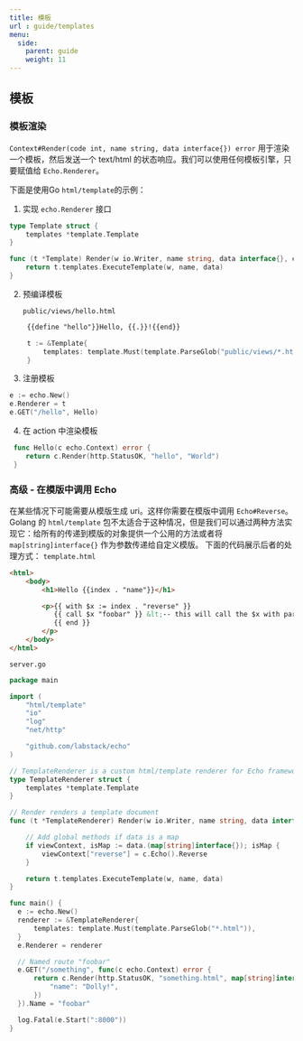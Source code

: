```yaml
---
title: 模板
url : guide/templates
menu:
  side:
    parent: guide
    weight: 11
---
```


## 模板

### 模板渲染

`Context#Render(code int, name string, data interface{}) error` 用于渲染一个模板，然后发送一个 text/html 的状态响应。我们可以使用任何模板引擎，只要赋值给 `Echo.Renderer`。

下面是使用Go  `html/template`的示例：

1. 实现  `echo.Renderer`  接口

```go
type Template struct {
    templates *template.Template
}

func (t *Template) Render(w io.Writer, name string, data interface{}, c echo.Context) error {
    return t.templates.ExecuteTemplate(w, name, data)
}
```

2. 预编译模板

    `public/views/hello.html`

   ```html
    {{define "hello"}}Hello, {{.}}!{{end}}
   ```

   ```go
    t := &Template{
        templates: template.Must(template.ParseGlob("public/views/*.html")),
    }
   ```

3. 注册模板

```go
e := echo.New()
e.Renderer = t
e.GET("/hello", Hello)
```

4. 在 action 中渲染模板
```go
 func Hello(c echo.Context) error {
 	return c.Render(http.StatusOK, "hello", "World")
 }
```
### 高级 - 在模版中调用 Echo
在某些情况下可能需要从模版生成 uri。这样你需要在模版中调用 `Echo#Reverse`。Golang 的 `html/template` 包不太适合于这种情况，但是我们可以通过两种方法实现它：给所有的传递到模版的对象提供一个公用的方法或者将 `map[string]interface{}` 作为参数传递给自定义模版。
下面的代码展示后者的处理方式：
`template.html`
```html
<html>
    <body>
        <h1>Hello {{index . "name"}}</h1>

        <p>{{ with $x := index . "reverse" }}
           {{ call $x "foobar" }} &lt;-- this will call the $x with parameter "foobar"
           {{ end }}
        </p>
    </body>
</html>
```
`server.go`
```go
package main

import (
	"html/template"
	"io"
	"log"
	"net/http"

	"github.com/labstack/echo"
)

// TemplateRenderer is a custom html/template renderer for Echo framework
type TemplateRenderer struct {
	templates *template.Template
}

// Render renders a template document
func (t *TemplateRenderer) Render(w io.Writer, name string, data interface{}, c echo.Context) error {

	// Add global methods if data is a map
	if viewContext, isMap := data.(map[string]interface{}); isMap {
		viewContext["reverse"] = c.Echo().Reverse
	}

	return t.templates.ExecuteTemplate(w, name, data)
}

func main() {
  e := echo.New()
  renderer := &TemplateRenderer{
      templates: template.Must(template.ParseGlob("*.html")),
  }
  e.Renderer = renderer

  // Named route "foobar"
  e.GET("/something", func(c echo.Context) error {
      return c.Render(http.StatusOK, "something.html", map[string]interface{}{
          "name": "Dolly!",
      })
  }).Name = "foobar"

  log.Fatal(e.Start(":8000"))
}
```